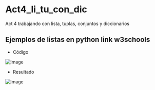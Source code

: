 # Act4_li_tu_con_dic
Act 4 trabajando con lista, tuplas, conjuntos y diccionarios
## Ejemplos de listas en python  link w3schools
- Código

![image](https://github.com/user-attachments/assets/11d2d323-7f56-4ad8-8da2-5dc035fb3d75)

- Resultado

![image](https://github.com/user-attachments/assets/0be86bf0-f897-4e8a-b78e-ff6dcceac364)


